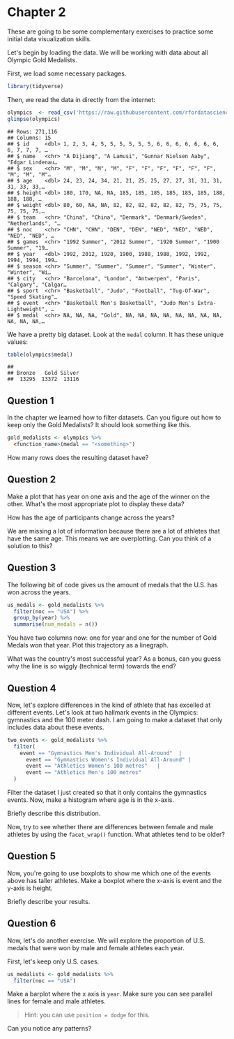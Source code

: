# Chapter 2 

These are going to be some complementary exercises to practice some initial data visualization skills.

Let's begin by loading the data. We will be working with data about all Olympic Gold Medalists. 

First, we load some necessary packages. 


```r
library(tidyverse)
```

Then, we read the data in directly from the internet: 


```r
olympics  <- read_csv('https://raw.githubusercontent.com/rfordatascience/tidytuesday/master/data/2021/2021-07-27/olympics.csv')
glimpse(olympics)
```

```
## Rows: 271,116
## Columns: 15
## $ id     <dbl> 1, 2, 3, 4, 5, 5, 5, 5, 5, 5, 6, 6, 6, 6, 6, 6, 6, 6, 7, 7, 7, …
## $ name   <chr> "A Dijiang", "A Lamusi", "Gunnar Nielsen Aaby", "Edgar Lindenau…
## $ sex    <chr> "M", "M", "M", "M", "F", "F", "F", "F", "F", "F", "M", "M", "M"…
## $ age    <dbl> 24, 23, 24, 34, 21, 21, 25, 25, 27, 27, 31, 31, 31, 31, 33, 33,…
## $ height <dbl> 180, 170, NA, NA, 185, 185, 185, 185, 185, 185, 188, 188, 188, …
## $ weight <dbl> 80, 60, NA, NA, 82, 82, 82, 82, 82, 82, 75, 75, 75, 75, 75, 75,…
## $ team   <chr> "China", "China", "Denmark", "Denmark/Sweden", "Netherlands", "…
## $ noc    <chr> "CHN", "CHN", "DEN", "DEN", "NED", "NED", "NED", "NED", "NED", …
## $ games  <chr> "1992 Summer", "2012 Summer", "1920 Summer", "1900 Summer", "19…
## $ year   <dbl> 1992, 2012, 1920, 1900, 1988, 1988, 1992, 1992, 1994, 1994, 199…
## $ season <chr> "Summer", "Summer", "Summer", "Summer", "Winter", "Winter", "Wi…
## $ city   <chr> "Barcelona", "London", "Antwerpen", "Paris", "Calgary", "Calgar…
## $ sport  <chr> "Basketball", "Judo", "Football", "Tug-Of-War", "Speed Skating"…
## $ event  <chr> "Basketball Men's Basketball", "Judo Men's Extra-Lightweight", …
## $ medal  <chr> NA, NA, NA, "Gold", NA, NA, NA, NA, NA, NA, NA, NA, NA, NA, NA,…
```

We have a pretty big dataset. Look at the `medal` column. It has these unique values: 


```r
table(olympics$medal)
```

```
## 
## Bronze   Gold Silver 
##  13295  13372  13116
```

## Question 1 

In the chapter we learned how to filter datasets. Can you figure out how to keep only the Gold Medalists? It should look something like this. 


```r
gold_medalists <- olympics %>% 
  <function_name>(medal == "<something>")
```

How many rows does the resulting dataset have? 

## Question 2 

Make a plot that has year on one axis and the age of the winner on the other. What's the most appropriate plot to display these data? 

How has the age of participants change across the years? 

We are missing a lot of information because there are a lot of athletes that have the same age. This means we are overplotting. Can you think of a solution to this? 

## Question 3 

The following bit of code gives us the amount of medals that the U.S. has won across the years. 


```r
us_medals <- gold_medalists %>% 
  filter(noc == "USA") %>% 
  group_by(year) %>% 
  summarise(num_medals = n())
```

You have two columns now: one for year and one for the number of Gold Medals won that year. Plot this trajectory as a linegraph. 

What was the country's most successful year? As a bonus, can you guess why the line is so wiggly (technical term) towards the end? 

## Question 4 

Now, let's explore differences in the kind of athlete that has excelled at different events. Let's look at two hallmark events in the Olympics: gymnastics and the 100 meter dash. I am going to make a dataset that only includes data about these events. 


```r
two_events <- gold_medalists %>%
  filter(
    event == "Gymnastics Men's Individual All-Around"  |
      event == "Gymnastics Women's Individual All-Around" |
      event == "Athletics Women's 100 metres"   |
      event == "Athletics Men's 100 metres"
  ) 
```

Filter the dataset I just created so that it only contains the gymnastics events. Now, make a histogram where age is in the x-axis. 

Briefly describe this distribution. 

Now, try to see whether there are differences between female and male athletes by using the `facet_wrap()` function. What athletes tend to be older? 

## Question 5

Now, you're going to use boxplots to show me which one of the events above has taller athletes. Make a boxplot where the x-axis is event and the y-axis is height. 

Briefly describe your results. 

## Question 6 

Now, let's do another exercise. We will explore the proportion of U.S. medals that were won by male and female athletes each year. 

First, let's keep only U.S. cases. 


```r
us_medalists <- gold_medalists %>% 
  filter(noc == "USA")
```

Make a barplot where the x axis is `year`. Make sure you can see parallel lines for female and male athletes. 

> Hint: you can use `position = dodge` for this. 

Can you notice any patterns?

